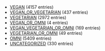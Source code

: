 - [VEGAN](category-lists/vegan) (4157 entries)
- [VEGAN_OR_VEGETARIAN](category-lists/vegan-or-vegetarian) (437 entries)
- [VEGETARIAN](category-lists/vegetarian) (2972 entries)
- [VEGAN_OR_OMNI](category-lists/vegan-or-omni) (4 entries)
- [VEGAN_VEGETARIAN_OR_OMNI](category-lists/vegan-vegetarian-or-omni) (169 entries)
- [VEGETARIAN_OR_OMNI](category-lists/vegetarian-or-omni) (49 entries)
- [OMNI](category-lists/omni) (5409 entries)
- [UNCATEGORIZED](category-lists/uncategorized) (330 entries)
